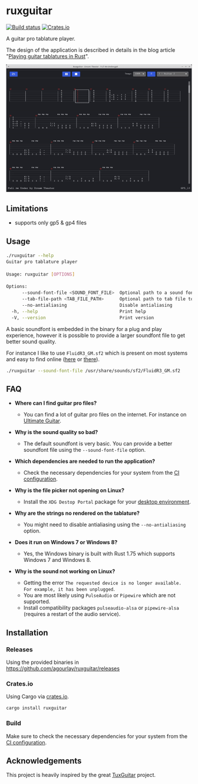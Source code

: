 # ruxguitar

[![Build status](https://github.com/agourlay/ruxguitar/actions/workflows/ci.yml/badge.svg)](https://github.com/agourlay/ruxguitar/actions/workflows/ci.yml)
[![Crates.io](https://img.shields.io/crates/v/ruxguitar.svg)](https://crates.io/crates/ruxguitar)

A guitar pro tablature player.

The design of the application is described in details in the blog article "[Playing guitar tablatures in Rust](https://agourlay.github.io/ruxguitar-tablature-player/)".

![capture](ruxguitar.gif)

## Limitations

- supports only gp5 & gp4 files

## Usage

```bash
./ruxguitar --help
Guitar pro tablature player

Usage: ruxguitar [OPTIONS]

Options:
      --sound-font-file <SOUND_FONT_FILE>  Optional path to a sound font file
      --tab-file-path <TAB_FILE_PATH>      Optional path to tab file to by-pass the file picker
      --no-antialiasing                    Disable antialiasing
  -h, --help                               Print help
  -V, --version                            Print version
```

A basic soundfont is embedded in the binary for a plug and play experience, however it is possible to provide a larger soundfont file to get better sound quality.

For instance I like to use `FluidR3_GM.sf2` which is present on most systems and easy to find online ([here](https://musical-artifacts.com/artifacts/738) or [there](https://member.keymusician.com/Member/FluidR3_GM/index.html)).

```bash
./ruxguitar --sound-font-file /usr/share/sounds/sf2/FluidR3_GM.sf2
```

## FAQ

- **Where can I find guitar pro files?**
  - You can find a lot of guitar pro files on the internet. For instance on [Ultimate Guitar](https://www.ultimate-guitar.com/).

- **Why is the sound quality so bad?**
  - The default soundfont is very basic. You can provide a better soundfont file using the `--sound-font-file` option.

- **Which dependencies are needed to run the application?**
  - Check the necessary dependencies for your system from the [CI configuration](https://github.com/agourlay/ruxguitar/blob/master/.github/workflows/ci.yml).

- **Why is the file picker not opening on Linux?**
  - Install the `XDG Destop Portal` package for your [desktop environment](https://wiki.archlinux.org/title/XDG_Desktop_Portal#List_of_backends_and_interfaces).

- **Why are the strings no rendered on the tablature?**
  - You might need to disable antialiasing using the `--no-antialiasing` option.

- **Does it run on Windows 7 or Windows 8?**
  - Yes, the Windows binary is built with Rust 1.75 which supports Windows 7 and Windows 8.

- **Why is the sound not working on Linux?**
  - Getting the error `The requested device is no longer available. For example, it has been unplugged`.
  - You are most likely using `PulseAudio` or `Pipewire` which are not supported.
  - Install compatibility packages `pulseaudio-alsa` or `pipewire-alsa` (requires a restart of the audio service).

## Installation

### Releases

Using the provided binaries in https://github.com/agourlay/ruxguitar/releases

### Crates.io

Using Cargo via [crates.io](https://crates.io/crates/ruxguitar).

```bash
cargo install ruxguitar
```

### Build

Make sure to check the necessary dependencies for your system from the [CI configuration](https://github.com/agourlay/ruxguitar/blob/master/.github/workflows/ci.yml).

## Acknowledgements

This project is heavily inspired by the great [TuxGuitar](https://sourceforge.net/p/tuxguitar/code/HEAD/tree/trunk/) project.